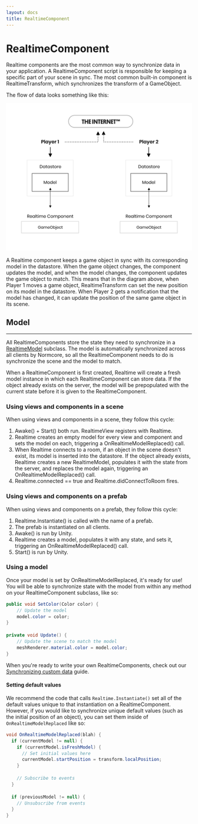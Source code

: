 ```yaml
---
layout: docs
title: RealtimeComponent
---
```

# RealtimeComponent

Realtime components are the most common way to synchronize data in your application. A RealtimeComponent script is responsible for keeping a specific part of your scene in sync. The most common built-in component is RealtimeTransform, which synchronizes the transform of a GameObject.

The flow of data looks something like this:

![](./synchronizing-custom-data/data-flow.svg "The flow of data in a Normcore application")

A Realtime component keeps a game object in sync with its corresponding model in the datastore. When the game object changes, the component updates the model, and when the model changes, the component updates the game object to match. This means that in the diagram above, when Player 1 moves a game object, RealtimeTransform can set the new position on its model in the datastore. When Player 2 gets a notification that the model has changed, it can update the position of the same game object in its scene.

## Model
***
All RealtimeComponents store the state they need to synchronize in a [RealtimeModel](../room/realtimemodel) subclass. The model is automatically synchronized across all clients by Normcore, so all the RealtimeComponent needs to do is synchronize the scene and the model to match.

When a RealtimeComponent is first created, Realtime will create a fresh model instance in which each RealtimeComponent can store data. If the object already exists on the server, the model will be prepopulated with the current state before it is given to the RealtimeComponent.

### Using views and components in a scene
When using views and components in a scene, they follow this cycle:
1. Awake() + Start() both run. RealtimeView registers with Realtime.
2. Realtime creates an empty model for every view and component and sets the model on each, triggering a OnRealtimeModelReplaced() call.
3. When Realtime connects to a room, if an object in the scene doesn't exist, its model is inserted into the datastore. If the object already exists, Realtime creates a new RealtimeModel, populates it with the state from the server, and replaces the model again, triggering an OnRealtimeModelReplaced() call.
4. Realtime.connected == true and Realtime.didConnectToRoom fires.

### Using views and components on a prefab
When using views and components on a prefab, they follow this cycle:
1. Realtime.Instantiate() is called with the name of a prefab.
2. The prefab is instantiated on all clients.
3. Awake() is run by Unity.
4. Realtime creates a model, populates it with any state, and sets it, triggering an OnRealtimeModelReplaced() call.
5. Start() is run by Unity.

### Using a model
Once your model is set by OnRealtimeModelReplaced, it's ready for use! You will be able to synchronize state with the model from within any method on your RealtimeComponent subclass, like so:

```csharp
public void SetColor(Color color) {
    // Update the model
    model.color = color;
}

private void Update() {
    // Update the scene to match the model
    meshRenderer.material.color = model.color;
}
```

When you're ready to write your own RealtimeComponents, check out our [Synchronizing custom data](./synchronizing-custom-data) guide.

#### Setting default values
We recommend the code that calls `Realtime.Instantiate()` set all of the default values unique to that instantiation on a RealtimeComponent. However, if you would like to synchronize unique default values (such as the initial position of an object), you can set them inside of `OnRealtimeModelReplaced` like so:

```csharp
void OnRealtimeModelReplaced(blah) {
  if (currentModel != null) {
    if (currentModel.isFreshModel) {
      // Set initial values here
      currentModel.startPosition = transform.localPosition;
    }

    // Subscribe to events
  }

  if (previousModel != null) {
    // Unsubscribe from events
  }
}
```
